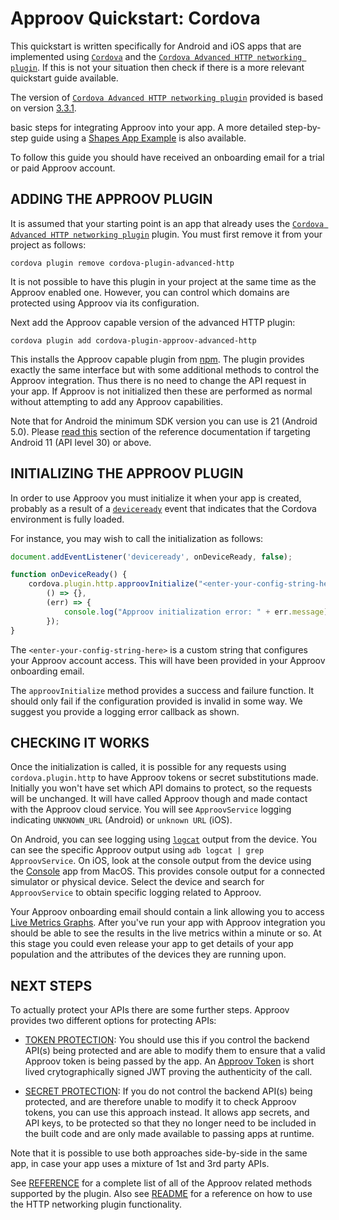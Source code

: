 # Approov Quickstart: Cordova

This quickstart is written specifically for Android and iOS apps that are implemented using [`Cordova`](https://cordova.apache.org) and the [`Cordova Advanced HTTP networking plugin`](https://www.npmjs.com/package/cordova-plugin-advanced-http). If this is not your situation then check if there is a more relevant quickstart guide available.

The version of [`Cordova Advanced HTTP networking plugin`](https://www.npmjs.com/package/cordova-plugin-advanced-http) provided is based on version [3.3.1](https://github.com/silkimen/cordova-plugin-advanced-http/blob/master/CHANGELOG.md).

 basic steps for integrating Approov into your app. A more detailed step-by-step guide using a [Shapes App Example](https://github.com/approov/quickstart-cordova-advancedhttp/blob/master/SHAPES-EXAMPLE.md) is also available.

To follow this guide you should have received an onboarding email for a trial or paid Approov account.

## ADDING THE APPROOV PLUGIN

It is assumed that your starting point is an app that already uses the [`Cordova Advanced HTTP networking plugin`](https://www.npmjs.com/package/cordova-plugin-advanced-http) plugin. You must first remove it from your project as follows:

```
cordova plugin remove cordova-plugin-advanced-http
```

It is not possible to have this plugin in your project at the same time as the Approov enabled one. However, you can control which domains are protected using Approov via its configuration.

Next add the Approov capable version of the advanced HTTP plugin:

```
cordova plugin add cordova-plugin-approov-advanced-http
```

This installs the Approov capable plugin from [npm](https://www.npmjs.com/). The plugin provides exactly the same interface but with some additional methods to control the Approov integration. Thus there is no need to change the API request in your app. If Approov is not initialized then these are performed as normal without attempting to add any Approov capabilities.

Note that for Android the minimum SDK version you can use is 21 (Android 5.0). Please [read this](https://approov.io/docs/latest/approov-usage-documentation/#targeting-android-11-and-above) section of the reference documentation if targeting Android 11 (API level 30) or above.

## INITIALIZING THE APPROOV PLUGIN

In order to use Approov you must initialize it when your app is created, probably as a result of a [`deviceready`](https://cordova.apache.org/docs/en/latest/cordova/events/events.html#deviceready) event that indicates that the Cordova environment is fully loaded.

For instance, you may wish to call the initialization as follows:

```Javascript
document.addEventListener('deviceready', onDeviceReady, false);

function onDeviceReady() {
    cordova.plugin.http.approovInitialize("<enter-your-config-string-here>",
        () => {},
        (err) => {
            console.log("Approov initialization error: " + err.message);
        });
}
```

The `<enter-your-config-string-here>` is a custom string that configures your Approov account access. This will have been provided in your Approov onboarding email.

The `approovInitialize` method provides a success and failure function. It should only fail if the configuration provided is invalid in some way. We suggest you provide a logging error callback as shown.

## CHECKING IT WORKS
Once the initialization is called, it is possible for any requests using `cordova.plugin.http` to have Approov tokens or secret substitutions made. Initially you won't have set which API domains to protect, so the requests will be unchanged. It will have called Approov though and made contact with the Approov cloud service. You will see `ApproovService` logging indicating `UNKNOWN_URL` (Android) or `unknown URL` (iOS).

On Android, you can see logging using [`logcat`](https://developer.android.com/studio/command-line/logcat) output from the device. You can see the specific Approov output using `adb logcat | grep ApproovService`. On iOS, look at the console output from the device using the [Console](https://support.apple.com/en-gb/guide/console/welcome/mac) app from MacOS. This provides console output for a connected simulator or physical device. Select the device and search for `ApproovService` to obtain specific logging related to Approov.

Your Approov onboarding email should contain a link allowing you to access [Live Metrics Graphs](https://approov.io/docs/latest/approov-usage-documentation/#metrics-graphs). After you've run your app with Approov integration you should be able to see the results in the live metrics within a minute or so. At this stage you could even release your app to get details of your app population and the attributes of the devices they are running upon.

## NEXT STEPS
To actually protect your APIs there are some further steps. Approov provides two different options for protecting APIs:

* [TOKEN PROTECTION](https://github.com/approov/quickstart-cordova-advancedhttp/blob/master/TOKEN-PROTECTION.md): You should use this if you control the backend API(s) being protected and are able to modify them to ensure that a valid Approov token is being passed by the app. An [Approov Token](https://approov.io/docs/latest/approov-usage-documentation/#approov-tokens) is short lived crytographically signed JWT proving the authenticity of the call.

* [SECRET PROTECTION](https://github.com/approov/quickstart-cordova-advancedhttp/blob/master/SECRET-PROTECTION.md): If you do not control the backend API(s) being protected, and are therefore unable to modify it to check Approov tokens, you can use this approach instead. It allows app secrets, and API keys, to be protected so that they no longer need to be included in the built code and are only made available to passing apps at runtime.

Note that it is possible to use both approaches side-by-side in the same app, in case your app uses a mixture of 1st and 3rd party APIs.

See [REFERENCE](https://github.com/approov/quickstart-cordova-advancedhttp/blob/master/REFERENCE.md) for a complete list of all of the Approov related methods supported by the plugin. Also see [README](https://github.com/approov/quickstart-cordova-advancedhttp/blob/master/plugins/approov-advanced-http/README.md) for a reference on how to use the HTTP networking plugin functionality.
